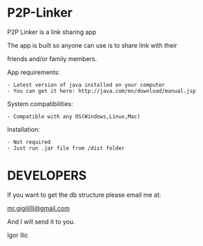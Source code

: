 P2P-Linker
==========

P2P Linker is a link sharing app

The app is built so anyone can use is to share link with their 

friends and/or family members.

App requirements:

	- Latest version of java installed on your computer
	- You can get it here: http://java.com/en/download/manual.jsp

System compatibilities:

	- Compatible with any OS(Windows,Linux,Mac)
	
Installation:

	- Not required
	- Just run .jar file from /dist folder
	
DEVELOPERS
==========

If you want to get the db structure please email me at: 

mr.gigiliIII@gmail.com

And I will send it to you.

Igor Ilic

